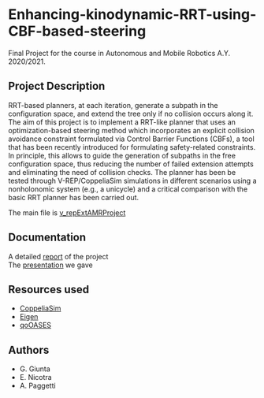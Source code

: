 # Enhancing-kinodynamic-RRT-using-CBF-based-steering
Final Project for the course in Autonomous and Mobile Robotics A.Y. 2020/2021.

## Project Description 
RRT-based planners, at each iteration, generate a subpath in the configuration space, and extend the tree
only if no collision occurs along it. The aim of this project is to implement a RRT-like planner that uses an
optimization-based steering method which incorporates an explicit collision avoidance constraint
formulated via Control Barrier Functions (CBFs), a tool that has been recently introduced for formulating
safety-related constraints. In principle, this allows to guide the generation of subpaths in the free
configuration space, thus reducing the number of failed extension attempts and eliminating the need of
collision checks. The planner has been be tested through V-REP/CoppeliaSim simulations in different
scenarios using a nonholonomic system (e.g., a unicycle) and a critical comparison with the basic RRT
planner has been carried out.

The main file is [v_repExtAMRProject](v_repExtAMRProject.cpp)

## Documentation
A detailed [report](AMR_report.pdf) of the project<br />
The [presentation](AMR_FP6_presentation.pptx) we gave

## Resources used
* [CoppeliaSim](https://www.coppeliarobotics.com/)<br />
* [Eigen](https://eigen.tuxfamily.org/index.php?title=Main_Page)<br />
* [qoOASES](https://www.coin-or.org/qpOASES/doc/3.2/doxygen/index.html)

## Authors
* G. Giunta <br />
* E. Nicotra <br />
* A. Paggetti
